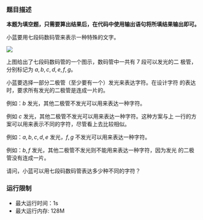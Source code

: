 ### 题目描述

**本题为填空题，只需要算出结果后，在代码中使用输出语句将所填结果输出即可。**

小蓝要用七段码数码管来表示一种特殊的文字。

![](https://doc.shiyanlou.com/courses/uid1580206-20210312-1615527941739)

上图给出了七段码数码管的一个图示，数码管中一共有 $7$ 段可以发光的二 极管，分别标记为 $a,b,c,d,e,f,g$。

小蓝要选择一部分二极管（至少要有一个）发光来表达字符。在设计字符 的表达时，要求所有发光的二极管是连成一片的。

例如：$b$ 发光，其他二极管不发光可以用来表达一种字符。

例如 $c$ 发光，其他二极管不发光可以用来表达一种字符。这种方案与上 一行的方案可以用来表示不同的字符，尽管看上去比较相似。

例如：$a,b,c,d,e$ 发光，$f,g$ 不发光可以用来表达一种字符。

例如：$b,f$ 发光，其他二极管不发光则不能用来表达一种字符，因为发光 的二极管没有连成一片。

请问，小蓝可以用七段码数码管表达多少种不同的字符？

### 运行限制

- 最大运行时间：1s
- 最大运行内存: 128M
